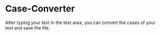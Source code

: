 # Case-Converter
After typing your text in the text area, you can convert the cases of your text and save the file.
